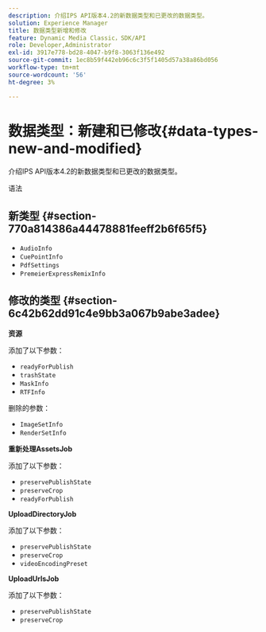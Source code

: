 ```yaml
---
description: 介绍IPS API版本4.2的新数据类型和已更改的数据类型。
solution: Experience Manager
title: 数据类型新增和修改
feature: Dynamic Media Classic，SDK/API
role: Developer,Administrator
exl-id: 3917e778-bd28-4047-b9f8-3063f136e492
source-git-commit: 1ec8b59f442eb96c6c3f5f1405d57a38a86bd056
workflow-type: tm+mt
source-wordcount: '56'
ht-degree: 3%

---
```


# 数据类型：新建和已修改{#data-types-new-and-modified}

介绍IPS API版本4.2的新数据类型和已更改的数据类型。

语法

## 新类型 {#section-770a814386a44478881feeff2b6f65f5}

* `AudioInfo`
* `CuePointInfo`
* `PdfSettings`
* `PremeierExpressRemixInfo`

## 修改的类型 {#section-6c42b62dd91c4e9bb3a067b9abe3adee}

**资源**

添加了以下参数：

* `readyForPublish`
* `trashState`
* `MaskInfo`
* `RTFInfo`

删除的参数：

* `ImageSetInfo`
* `RenderSetInfo`

**重新处理AssetsJob**

添加了以下参数：

* `preservePublishState`
* `preserveCrop`
* `readyForPublish`

**UploadDirectoryJob**

添加了以下参数：

* `preservePublishState`
* `preserveCrop`
* `videoEncodingPreset`

**UploadUrlsJob**

添加了以下参数：

* `preservePublishState`
* `preserveCrop`
